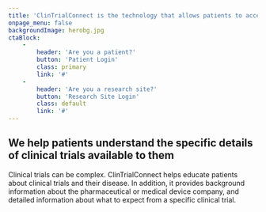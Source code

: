 ```yaml
---
title: 'ClinTrialConnect is the technology that allows patients to access the clinical trials that are offered by their physicians'
onpage_menu: false
backgroundImage: herobg.jpg
ctaBlock:
    -
        header: 'Are you a patient?'
        button: 'Patient Login'
        class: primary
        link: '#'
    -
        header: 'Are you a research site?'
        button: 'Research Site Login'
        class: default
        link: '#'
---
```


## We help patients understand the specific details of clinical trials available to them

Clinical trials can be complex. ClinTrialConnect helps educate patients about clinical trials and their disease. In addition, it provides background information about the pharmaceutical or medical device company, and detailed information about what to expect from a specific clinical trial.